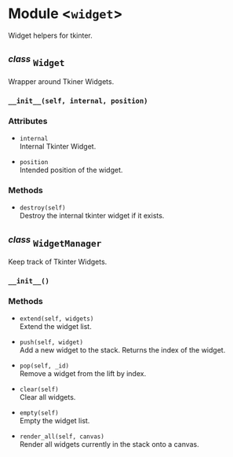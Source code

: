 Module \<`widget`\>
===================
Widget helpers for tkinter.


<sup>*class*</sup> `Widget`
----------------------------
Wrapper around Tkiner Widgets.

### `__init__(self, internal, position)`

### Attributes
- `internal`
<br>        Internal Tkinter Widget.

- `position`
<br>        Intended position of the widget.

### Methods
- `destroy(self)`
<br>        Destroy the internal tkinter widget if it exists.


<sup>*class*</sup> `WidgetManager`
----------------------------------
Keep track of Tkinter Widgets.

### `__init__()`

### Methods
 - `extend(self, widgets)`
<br>        Extend the widget list.

- `push(self, widget)`
<br>        Add a new widget to the stack. Returns the index of the widget.

- `pop(self, _id)`
<br>        Remove a widget from the lift by index.

- `clear(self)`
<br>        Clear all widgets.

- `empty(self)`
<br>        Empty the widget list.

- `render_all(self, canvas)`
<br>        Render all widgets currently in the stack onto a canvas.
